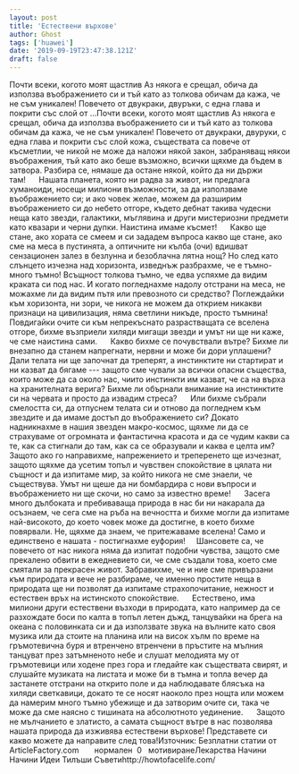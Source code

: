 ```yaml
---
layout: post
title: 'Естествени върхове'
author: Ghost
tags: ['huawei']
date: '2019-09-19T23:47:38.121Z'
draft: false
---
```


Почти всеки, когото моят щастлив Аз някога е срещал, обича да използва въображението си и тъй като аз толкова обичам да кажа, че не съм уникален! Повечето от двукраки, двуръки, с една глава и покрити със слой от ...Почти всеки, когото моят щастлив Аз някога е срещал, обича да използва въображението си и тъй като аз толкова обичам да кажа, че не съм уникален! Повечето от двукраки, двуруки, с една глава и покрити със слой кожа, съществата са повече от късметлии, че никой не може да наложи някой закон, забраняващ някои въображения, тъй като ако беше възможно, всички щяхме да бъдем в затвора. Разбира се, нямаше да остане някой, който да ни държи там!      Нашата планета, която ни радва за живот, ни предлага хуманоиди, носещи милиони възможности, за да използваме въображението си; и ако човек желае, можем да разширим въображението си до небето отгоре, където дебнат такива чудесни неща като звезди, галактики, мъглявина и други мистериозни предмети като квазари и черни дупки. Наистина имаме късмет!      Какво ще стане, ако хората се смеем и си зададем въпроса какво ще стане, ако сме на меса в пустинята, а оптичните ни кълба (очи) вдишват сензационен залез в безлунна и безоблачна лятна нощ? Но след като слънцето изчезна над хоризонта, изведнъж разбрахме, че е тъмно-много тъмно! Всъщност толкова тъмно, че едва успяхме да видим краката си под нас. И когато погледнахме надолу отстрани на меса, не можахме ли да видим пътя или превозното си средство? Поглеждайки към хоризонта, ни зори, че никога не можем да открием никакви признаци на цивилизация, няма светлини никъде, просто тъмнина! Повдигайки очите си към непрекъснато разрастващата се вселена отгоре, бихме възприели хиляди мигащи звезди и умът ни ще ни каже, че сме наистина сами.      Какво бихме се почувствали вътре? Бихме ли внезапно да станем напрегнати, нервни и може би дори уплашени? Дали телата ни ще започнат да треперят, а инстинктите ни стартират и ни казват да бягаме --- защото сме чували за всички опасни същества, които може да са около нас, чиито инстинкти им казват, че са на върха на хранителната верига? Бихме ли обърнали внимание на инстинктите си на червата и просто да извадим стреса?      Или бихме събрали смелостта си, да отпуснем телата си и отново да погледнем към звездите и да имаме достъп до въображението си? Докато надникнахме в нашия звезден макро-космос, щяхме ли да се страхуваме от огромната и фантастична красота и да се чудим какви са те, как са стигнали до там, как са се образували и каква е целта им? Защото ако го направихме, напрежението и треперенето ще изчезнат, защото щяхме да усетим топъл и чувствен спокойствие в цялата ни същност и да изпитаме мир, за който никога не сме знаели, че съществува. Умът ни щеше да ни бомбардира с нови въпроси и въображението ни ще скочи, но само за известно време!      Засега много дълбоката и пребиваваща природа в нас би ни накарала да осъзнаем, че сега сме на ръба на вечността и бихме могли да изпитаме най-високото, до което човек може да достигне, в което бихме повярвали. Не, щяхме да знаем, че притежаваме вселена! Само и единствено е нашата - постигнахме еуфория!     Шансовете са, че повечето от нас никога няма да изпитат подобни чувства, защото сме прекалено обвити в ежедневието си, че сме създали това, което сме смятали за прекрасен живот. Забравихме, че и ние сме привързани към природата и вече не разбираме, че именно простите неща в природата ще ни позволят да изпитаме страхопочитание, нежност и естествен връх на истинското спокойствие.      Естествено, има милиони други естествени възходи в природата, като например да се разхождате боси по калта в топъл летен дъжд, танцувайки на брега на океана с половинката си и да използвате звука на вълните като своя музика или да стоите на планина или на висок хълм по време на гръмотевична буря и втренчено втренчени в пръстите на мълния танцуват през затъмненото небе и слушат мелодията му от гръмотевици или ходене през гора и гледайте как съществата свирят, и слушайте музиката на листата и може би в тъмна и топла вечер да застанете отстрани на открито поле и да наблюдавате блясъка на хиляди светкавици, докато те се носят наоколо през нощта или можем да намерим много тъмно убежище и да затворим очите си, така че може да сме наясно с тишината на абсолютното уединение.      Защото не мълчанието е златисто, а самата същност вътре в нас позволява нашата природа да изживява естествени върхове! Представете си какво можете да направите след това!Източник: Безплатни статии от ArticleFactory.com       нормален  0   мотивиранеЛекарства Начини Начини Идеи Тилъши Съветиhttp://howtofacelife.com/
